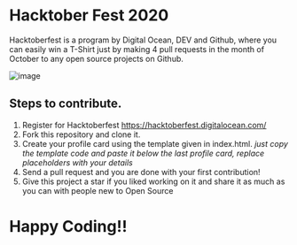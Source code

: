 

# Hacktober Fest 2020
Hacktoberfest is a program by Digital Ocean, DEV and Github, where you can easily win a T-Shirt just by making 4 pull requests in the month of October to any open source projects on Github.

![image](https://hacktoberfest.digitalocean.com/assets/HF-full-logo-b05d5eb32b3f3ecc9b2240526104cf4da3187b8b61963dd9042fdc2536e4a76c.svg)

## Steps to contribute.
1. Register for Hacktoberfest  https://hacktoberfest.digitalocean.com/
2. Fork this repository and clone it.
3. Create your profile card using the template given in index.html.  *just copy the template code and paste it below the last profile card, replace placeholders with your details* 
4. Send a pull request and you are done with your first contribution!
5. Give this project a star if you liked working on it and share it as much as you can with people new to Open Source


# Happy Coding!!
